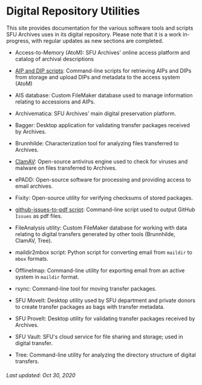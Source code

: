 # Digital Repository Utilities

This site provides documentation for the various software tools and scripts SFU Archives uses in its digital repository. Please note that it is a work in-progress, with regular updates as new sections are completed.

- Access-to-Memory (AtoM): SFU Archives' online access platform and catalog of archival descriptions

- [AIP and DIP scripts](utilities/aip-and-dip-scripts.md): Command-line scripts for retrieving AIPs and DIPs from storage and upload DIPs and metadata to the access system (AtoM)

- AIS database: Custom FileMaker database used to manage information relating to accessions and AIPs.

- Archivematica: SFU Archives' main digital preservation platform.

- Bagger: Desktop application for validating transfer packages received by Archives.

- Brunnhilde: Characterization tool for analyzing files transferred to Archives.

- [ClamAV](utilities/clamav.md): Open-source antivirus engine used to check for viruses and malware on files transferred to Archives.

- ePADD: Open-source software for processing and providing access to email archives.

- Fixity: Open-source utility for verifying checksums of stored packages.

- [github-issues-to-pdf script](utilities/github-issues-to-pdf.md): Command-line script used to output GitHub `Issues` as pdf files.

- FileAnalysis utility: Custom FileMaker database for working with data relating to digital transfers generated by other tools (Brunnhilde, ClamAV, Tree).

- maildir2mbox script: Python script for converting email from `maildir` to `mbox` formats.

- OfflineImap: Command-line utility for exporting email from an active system in `maildir` format.

- rsync: Command-line tool for moving transfer packages.

- SFU MoveIt: Desktop utility used by SFU department and private donors to create transfer packages as bags with transfer metadata.

- SFU ProveIt: Desktop utility for validating transfer packages received by Archives.

- SFU Vault: SFU's cloud service for file sharing and storage; used in digital transfer.

- Tree: Command-line utility for analyzing the directory structure of digital transfers.

###### Last updated: Oct 30, 2020
